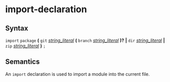 # import-declaration

## Syntax

`import` `package`
__(__
`git` [_string_literal_](string_literal.md) __(__ `branch` [_string_literal_](string_literal.md) __)?__ __|__
`dir` [_string_literal_](string_literal.md) __|__
`zip` [_string_literal_](string_literal.md)
__)__ `;`

## Semantics

An `import` declaration is used to import a module into the current file.
